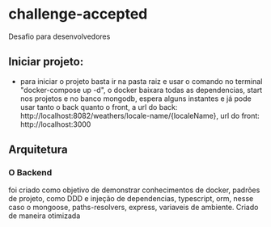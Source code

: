 # challenge-accepted

Desafio para desenvolvedores

## Iniciar projeto:

- para iniciar o projeto basta ir na pasta raiz e usar o comando no terminal "docker-compose up -d", o docker baixara todas as dependencias, start nos projetos e no banco mongodb, espera alguns instantes e já pode usar tanto o back quanto o front, a url do back: http://localhost:8082/weathers/locale-name/{localeName}, url do front: http://localhost:3000

## Arquitetura

### O Backend

foi criado como objetivo de demonstrar conhecimentos de docker, padrões de projeto, como DDD e injeção de dependencias, typescript, orm, nesse caso o mongoose, paths-resolvers, express, variaveis de ambiente. Criado de maneira otimizada
